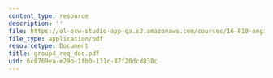```yaml
---
content_type: resource
description: ''
file: https://ol-ocw-studio-app-qa.s3.amazonaws.com/courses/16-810-engineering-design-and-rapid-prototyping-january-iap-2005/6c8769eae29b1fb0131c87f20dcd838c_group4_req_doc.pdf
file_type: application/pdf
resourcetype: Document
title: group4_req_doc.pdf
uid: 6c8769ea-e29b-1fb0-131c-87f20dcd838c
---
```

